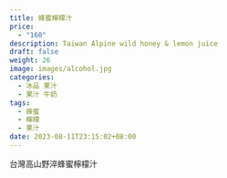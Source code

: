 ```yaml
---
title: 蜂蜜檸檬汁
price:
  - "160"
description: Taiwan Alpine wild honey & lemon juice
draft: false
weight: 26
image: images/alcohol.jpg
categories:
  - 冰品 果汁
  - 果汁 牛奶
tags:
  - 蜂蜜
  - 檸檬
  - 果汁
date: 2023-08-11T23:15:02+08:00
---
```


 台灣高山野淬蜂蜜檸檬汁
